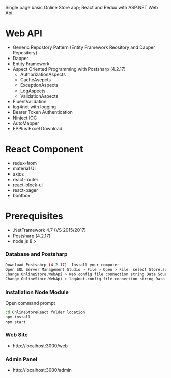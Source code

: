Single page basic Online Store app; React and Redux with ASP.NET Web Api.

# Web API
- Generic Repostory Pattern (Entity Framework Reository and Dapper Repository)
- Dapper
- Entity Framework
- Aspect Oriented Programming with Postsharp (4.2.17)
  - AuthorizationAspects
  - CacheAsepcts
  - ExceptionAspects
  - LogAspects
  - ValidationAspects
- FluentValidation
- log4net with logging
- Bearer Token Authentication
- Ninject IOC
- AutoMapper
- EPPlus Excel Download

# React Component
  - redux-from
  - material UI
  - axios
  - react-router
  - react-block-ui
  - react-pager
  - bootbox
  
# Prerequisites
  
  - .NetFramework 4.7 (VS 2015/2017)
  - Postsharp (4.2.17)
  - node.js 8 >

### Database and Postsharp
```sh
Download Postsahrp (4.2.17). Install your compoter
Open SQL Server Management Studio > File > Open > File  select Store.sql and execute
Change OnlineStore.WebApi > Web.config file connection string Data Source your server name
Change OnlineStore.WebApi > log4net.config file connection string Data Source your server name
```

### Installation Node Module

Open command prompt

```sh
cd OnlineStoreReact folder location
npm install 
npm start
```
### Web Site
- http&#58;//localhost:3000/web

### Admin Panel
- http&#58;//localhost:3000/admin
